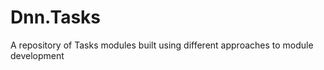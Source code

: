 Dnn.Tasks
=========

A repository of Tasks modules built using different approaches to module development
